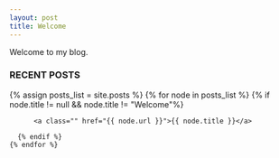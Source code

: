 ```yaml
---
layout: post
title: Welcome
---
```


Welcome to my blog.


### RECENT POSTS
<div>
    {% assign posts_list = site.posts %}
    {% for node in posts_list %}
      {% if node.title != null && node.title != "Welcome"%}
        
          <a class="" href="{{ node.url }}">{{ node.title }}</a>
        
      {% endif %}
    {% endfor %}
</div>
